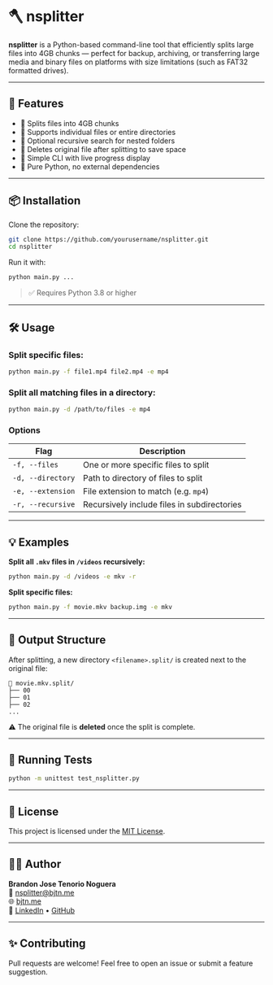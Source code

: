 # 🪓 nsplitter

**nsplitter** is a Python-based command-line tool that efficiently splits large files into 4GB chunks — perfect for backup, archiving, or transferring large media and binary files on platforms with size limitations (such as FAT32 formatted drives).

---

## 🚀 Features

- 🔹 Splits files into 4GB chunks
- 🔹 Supports individual files or entire directories
- 🔹 Optional recursive search for nested folders
- 🔹 Deletes original file after splitting to save space
- 🔹 Simple CLI with live progress display
- 🔹 Pure Python, no external dependencies

---

## 📦 Installation

Clone the repository:

```bash
git clone https://github.com/yourusername/nsplitter.git
cd nsplitter
```

Run it with:

```bash
python main.py ...
```

> ✅ Requires Python 3.8 or higher

---

## 🛠️ Usage

### Split specific files:

```bash
python main.py -f file1.mp4 file2.mp4 -e mp4
```

### Split all matching files in a directory:

```bash
python main.py -d /path/to/files -e mp4
```

### Options

| Flag | Description |
|------|-------------|
| `-f, --files`      | One or more specific files to split |
| `-d, --directory`  | Path to directory of files to split |
| `-e, --extension`  | File extension to match (e.g. `mp4`) |
| `-r, --recursive`  | Recursively include files in subdirectories |

---

## 💡 Examples

**Split all `.mkv` files in `/videos` recursively:**

```bash
python main.py -d /videos -e mkv -r
```

**Split specific files:**

```bash
python main.py -f movie.mkv backup.img -e mkv
```

---

## 📁 Output Structure

After splitting, a new directory `<filename>.split/` is created next to the original file:

```
📁 movie.mkv.split/
├── 00
├── 01
├── 02
...
```

⚠️ The original file is **deleted** once the split is complete.

---

## 🧪 Running Tests

```bash
python -m unittest test_nsplitter.py
```

---

## 📄 License

This project is licensed under the [MIT License](LICENSE).

---

## 👨‍💻 Author

**Brandon Jose Tenorio Noguera**  
📧 nsplitter@bjtn.me  
🌐 [bjtn.me](https://bjtn.me)  
🔗 [LinkedIn](https://www.linkedin.com/in/brandon-jose-tenorio-noguera/) • [GitHub](https://github.com/bjtn1)

---

## ✨ Contributing

Pull requests are welcome! Feel free to open an issue or submit a feature suggestion.


